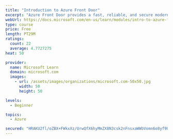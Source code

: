 ```yaml
---
title: "Introduction to Azure Front Door"
excerpt: "Azure Front Door provides a fast, reliable, and secure modern cloud content delivery network, integrated with intelligent threat protection."
webUrl: https://docs.microsoft.com/en-us/learn/modules/intro-to-azure-front-door/
type: course
price: Free
length: PT29M
ratings:
  count: 22
  average: 4.7727275
heat: 50

provider:
  name: Microsoft Learn
  domain: microsoft.com
  images:
    - url: /assets/images/organizations/microsoft.com-50x50.jpg
      width: 50
      height: 50

levels:
  - Beginner

topics:
  - Azure

secured: "HRAKU2fl/oZBX+FWkxXz/UrwQfX6hyMmZX8N3csk2nFnsxaWWbVomn6o8yf9UvqfbZWzjaXo/n8q83Pg0LGK2abzIjW6IoADCebi0uruDtj+AK3HQnrhtr24P2xG6v/urKCb7GEmVihIPYZW+z4zn7SgLvOOUqz7QYtaVsIn9653Wta/vu2wBGi7jDDE1oo4dx0RVieZ+NfCk1Qwm/R4vVXqRv31NZBfBd4qEU3Ue9zaVtwWZnbkRRMm0+EQ7l6knV8Iy+1nTbYlllQDwGHgZKXAl9S/ebp/TP1RwmmYYJp3t10cPgJ7ztbQp8gBPeoY/HIqWhjNHYjV8UZGhhgjDqJZH0I32HaZreA08FMV1EgN5NaqYRG+4UDemowmEm3tCRvKCFkOi7TohnMWfr9erhJTOm+QHgpn0ffuBaTplkI=;x60sr4lXTbvyy4CHLLs2RA=="
---
```


